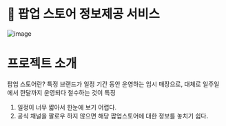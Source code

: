 # :calendar: 팝업 스토어 정보제공 서비스
![image](https://github.com/HongHyeYoung/team3-project/assets/103356641/8b3a96eb-7a84-45eb-89d2-0afbd4b55489)

# 프로젝트 소개
팝업 스토어란?
특정 브랜드가 일정 기간 동안 운영하는 임시 매장으로, 대체로 일주일에서 한달까지 운영되다 철수하는 것이 특징
1. 일정이 너무 짧아서 한눈에 보기 어렵다.
2. 공식 채널을 팔로우 하지 않으면 해당 팝업스토어에 대한 정보를 놓치기 쉽다.
